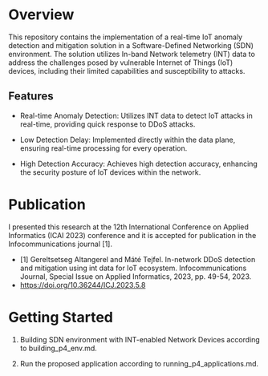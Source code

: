 # Overview

This repository contains the implementation of a real-time IoT anomaly detection and mitigation solution in a Software-Defined Networking (SDN) environment. 
The solution utilizes In-band Network telemetry (INT) data to address the challenges posed by vulnerable Internet of Things (IoT) devices, including their limited capabilities and susceptibility to attacks.

## Features

- Real-time Anomaly Detection: Utilizes INT data to detect IoT attacks in real-time, providing quick response to DDoS attacks.

- Low Detection Delay: Implemented directly within the data plane, ensuring real-time processing for every operation.

- High Detection Accuracy: Achieves high detection accuracy, enhancing the security posture of IoT devices within the network.

# Publication

I presented this research at the 12th International Conference on Applied Informatics (ICAI 2023) conference and it is accepted for publication in the Infocommunications journal [1].

- [1] Gereltsetseg Altangerel and Máté Tejfel. In-network DDoS detection and mitigation using int data for IoT ecosystem. Infocommunications Journal, Special Issue on Applied Informatics, 2023, pp. 49-54, 2023.
- https://doi.org/10.36244/ICJ.2023.5.8

# Getting Started

1. Building SDN environment with INT-enabled Network Devices according to building_p4_env.md.

2. Run the proposed application according to running_p4_applications.md. 





